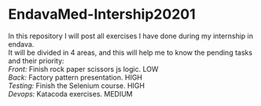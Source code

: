 # EndavaMed-Intership20201
In this repository I will post all exercises I have done during my internship in endava. <br/>
It will be divided in 4 areas, and this will help me to know the pending tasks and their priority: <br/>
*Front:* Finish rock paper scissors js logic. LOW <br/>
*Back:* Factory pattern presentation. HIGH <br/>
*Testing:* Finish the Selenium course. HIGH <br/>
*Devops:* Katacoda exercises. MEDIUM <br/>
